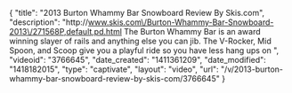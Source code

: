 {
    "title": "2013 Burton Whammy Bar Snowboard Review By Skis.com",
    "description": "http:\/\/www.skis.com\/Burton-Whammy-Bar-Snowboard-2013\/271568P,default,pd.html  The Burton Whammy Bar is an award winning slayer of rails and anything else you can jib. The V-Rocker, Mid Spoon, and Scoop give you a playful ride so you have less hang ups on ",
    "videoid": "3766645",
    "date_created": "1411361209",
    "date_modified": "1418182015",
    "type": "captivate",
    "layout": "video",
    "url": "\/v\/2013-burton-whammy-bar-snowboard-review-by-skis-com\/3766645"
}